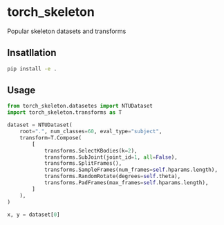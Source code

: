 # torch_skeleton

Popular skeleton datasets and transforms

## Insatllation

```bash
pip install -e .
```

## Usage

```py
from torch_skeleton.datasetes import NTUDataset
import torch_skeleton.transforms as T

dataset = NTUDataset(
    root=".", num_classes=60, eval_type="subject",
    transform=T.Compose(
        [
            transforms.SelectKBodies(k=2),
            transforms.SubJoint(joint_id=1, all=False),
            transforms.SplitFrames(),
            transforms.SampleFrames(num_frames=self.hparams.length),
            transforms.RandomRotate(degrees=self.theta),
            transforms.PadFrames(max_frames=self.hparams.length),
        ]
    ),
)

x, y = dataset[0]
```
